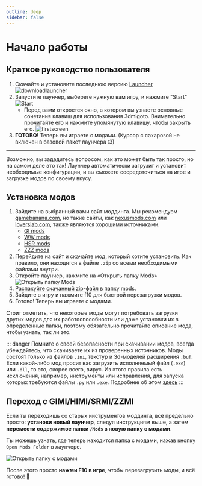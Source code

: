 ```yaml
---
outline: deep
sidebar: false
---
```

# Начало работы

## Краткое руководство пользователя

1. Скачайте и установите последнюю версию [Launcher](https://github.com/SpectrumQT/XXMI-Launcher/releases/latest) 
![downloadlauncher](./img/downloadlauncher.png)
2. Запустите лаунчер, выберете нужную вам игру, и нажмите "Start"
![Start](./img/start.png)
    - Перед вами откроется окно, в котором вы узнаете основные сочетания клавиш для использования 3dmigoto. Внимательно прочитайте его и нажмите упомянутую клавишу, чтобы закрыть его.
    ![firstscreen](./img/firstscreen.png)
3. **ГОТОВО!** Теперь вы играете с модами. (Курсор c сахарозой не включен в базовой пакет лаунчера :3)

---
Возможно, вы зададитесь вопросом, как это может быть так просто, но на самом деле это так! Лаунчер автоматически загрузит и установит необходимые конфигурации, и вы сможете сосредоточиться на игре и загрузке модов по своему вкусу.

## Установка модов

1. Зайдите на выбранный вами сайт моддинга. Мы рекомендуем [gamebanana.com](https://gamebanana.com), но такие сайты, как [nexusmods.com](https://nexusmods.com) или [loverslab.com](https://loverslab.com), также являются хорошими источниками.
    - [GI mods](https://gamebanana.com/mods/1)
    - [WW mods](https://gamebanana.com/mods/1)
    - [HSR mods](https://gamebanana.com/mods/1)
    - [ZZZ mods](https://gamebanana.com/mods/1)
2. Перейдите на сайт и скачайте мод, который хотите установить. Как правило, они находятся в файле `.zip` со всеми необходимыми файлами внутри.
3. Откройте лаунчер, нажмите на «Открыть папку Mods»
![Открыть папку Mods](./img/openmodsfolder.png)
4. [Распакуйте скачанный zip-файл](https://www.google.com/search?q=как+распаковать+.zip+архив) в папку mods.
5. Зайдите в игру и нажмите f10 для быстрой перезагрузки модов.
6. Готово! Теперь вы играете с модами.

Стоит отметить, что некоторые моды могут потребовать загрузки других модов для их работоспособности или даже установки их в определенные папки, поэтому обязательно прочитайте описание мода, чтобы узнать, так ли это.

::: danger
Помните о своей безопасности при скачивании модов, всегда убеждайтесь, что скачиваете их из проверенных источников. Моды состоят только из файлов `.ini`, текстур и 3d-моделей расширения `.buf`. Если какой-либо мод просит вас загрузить исполняемый файл (`.exe`) или `.dll`, то это, скорее всего, вирус. Из этого правила есть исключения, например, инструменты или исправления, для запуска которых требуются файлы `.py` или `.exe`. Подробнее об этом [здесь](#fixing-mods)
:::

## Переход с GIMI/HIMI/SRMI/ZZMI

Если ты переходишь со старых инструментов моддинга, всё предельно просто: **установи новый лаунчер**, следуя инструкциям выше, а затем **перемести содержимое папки `/Mods` в новую папку с модами**.

Ты можешь узнать, где теперь находится папка с модами, нажав кнопку `Open Mods Folder` в лаунчере.

![Открыть папку с модами](./img/openmodsfolder.png)

После этого просто **нажми F10 в игре**, чтобы перезагрузить моды, и всё готово! 🚀
